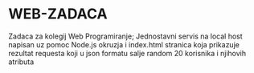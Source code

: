 # WEB-ZADACA
Zadaca za kolegij Web Programiranje; Jednostavni servis na local host napisan uz pomoc Node.js okruzja i index.html stranica koja prikazuje rezultat requesta koji u json formatu salje random 20 korisnika i njihovih atributa
